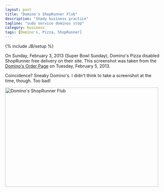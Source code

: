 ```yaml
---
layout: post
title: "Domino's ShopRunner Flub"
description: "Shady business practice"
tagline: "sudo service dominos stop"
category: business
tags: [Domino's, Pizza, ShopRunner]
---
```

{% include JB/setup %}

On Sunday, February 3, 2013 (Super Bowl Sunday), Domino's Pizza disabled ShopRunner free delivery on their site. This screenshot was taken from the [Domino's Order Page](https://order.dominos.com/en/pages/order/?route=1#/locations/search/) on Tuesday, February 5, 2013.

Coincidence? Sneaky Domino's. I didn't think to take a screenshot at the time, though. Too bad!

<a href="http://www.flickr.com/photos/jontsai8601/8449740950/" title="Domino's ShopRunner Flub by jontsai8601, on Flickr"><img src="http://farm9.staticflickr.com/8503/8449740950_420b125ffc.jpg" width="500" height="325" alt="Domino's ShopRunner Flub"></a>
